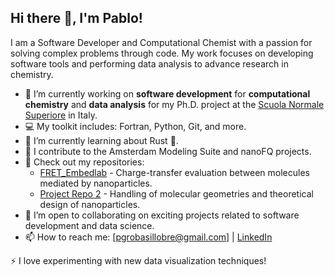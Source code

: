 ## Hi there 👋, I'm Pablo!

I am a Software Developer and Computational Chemist with a passion for solving complex problems through code. My work focuses on developing software tools and performing data analysis to advance research in chemistry.

- 🔭 I’m currently working on **software development** for **computational chemistry** and **data analysis** for my Ph.D. project at the [Scuola Normale Superiore](https://www.sns.it/en) in Italy.
- 💻 My toolkit includes: Fortran, Python, Git, and more.
- 🌱 I’m currently learning about Rust 🦀.
- 💼 I contribute to the Amsterdam Modeling Suite and nanoFQ projects.
- 📂 Check out my repositories:
  - [FRET_Embedlab](https://github.com/pgrobasillobre/FRET_Embedlab) - Charge-transfer evaluation between molecules mediated by nanoparticles.
  - [Project Repo 2](https://github.com/pgrobasillobre/geom) - Handling of molecular geometries and theoretical design of nanoparticles.
- 🤝 I’m open to collaborating on exciting projects related to software development and data science.
- 📫 How to reach me: [pgrobasillobre@gmail.com] | [LinkedIn](https://www.linkedin.com/in/pablo-grobas-illobre-0290b0191/)

⚡ I love experimenting with new data visualization techniques!



